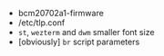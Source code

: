 - bcm20702a1-firmware
- /etc/tlp.conf
- `st`, `wezterm` and `dwm` smaller font size
- [obviously] `br` script parameters
